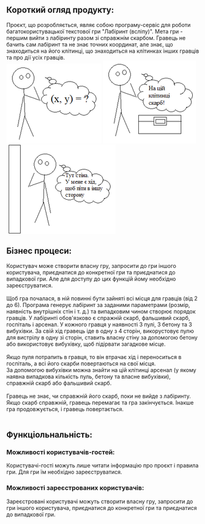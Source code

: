 ## Короткий огляд продукту:<br>
Проєкт, що розробляється, являє собою програму-сервіс для роботи багатокористувацької текстової гри "Лабіринт (всліпу)". Мета гри - першим вийти з лабіринту разом зі справжнім скарбом. Гравець не бачить сам лабіринт та не знає точних координат, але знає, що знаходиться на його клітинці, що знаходиться на клітинках інших гравців та про дії усіх гравців.<br>
![Concept01](Concept01.png)
![Concept02](Concept02.png)
![Concept03](Concept03.png)
<br>
## Бізнес процеси:<br>
Користувач може створити власну гру, запросити до гри іншого користувача, приєднатися до конкретної гри та приєднатися до випадкової гри.
Але для доступу до цих функцій йому необхідно зареєструватися. <br>
<br>
Щоб гра почалася, в ній повинні бути зайняті всі місця для гравців (від 2 до 6). Програма генерує лабіринт за заданими параметрами (розмір, наявність внутрішніх стін і т. д.) та випадковим чином створює порядок гравців. У лабіринті обов'язково є спражній скарб, фальшивий скарб, госпіталь і арсенал. У кожного гравця у наявності 3 пулі, 3 бетону та 3 вибухівки. За свій хід гравець іде в одну з 4 сторін, викорустовує пулю для вистрілу в одну зі сторін, ставить власну стіну за допомогою бетону або використовує вибухівку, щоб підірвати загадкове місце.<br>
<br>
Якщо пуля потрапить в гравця, то він втрачає хід і переноситься в госпіталь, а всі його скарби повертаються на свої місця. <br>
За допомогою вибухівки можна знайти на цій клітинці арсенал (у якому наявна випадкова кількість пуль, бетону та власне вибухівки), справжній скарб або фальшивий скарб. <br>
<br>
Гравець не знає, чи справжній його скарб, поки не вийде з лабіринту. Якщо скарб справжній, гравець перемагає та гра закінчується. Інакше гра продовжується, і гравець повертається.<br>
<br>
## Функціольнальність:<br>
### Можливості користувачів-гостей:<br>
Користувачі-гості можуть лише читати інформацію про проєкт і правила гри. Для гри їм необхідно зареєструватися.<br>
### Можливості зареєстрованих користувачів:<br>
Зареєстровані користувачі можуть створити власну гру, запросити до гри іншого користувача, приєднатися до конкретної гри та приєднатися до випадкової гри.
